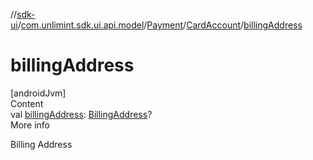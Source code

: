//[sdk-ui](../../../../index.md)/[com.unlimint.sdk.ui.api.model](../../index.md)/[Payment](../index.md)/[CardAccount](index.md)/[billingAddress](billing-address.md)



# billingAddress  
[androidJvm]  
Content  
val [billingAddress](billing-address.md): [BillingAddress](../../../com.unlimint.sdk.ui.api.model.info/-billing-address/index.md)?  
More info  


Billing Address

  



